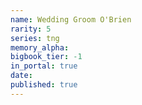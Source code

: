 ```yaml
---
name: Wedding Groom O'Brien
rarity: 5
series: tng
memory_alpha:
bigbook_tier: -1
in_portal: true
date:
published: true
---
```



